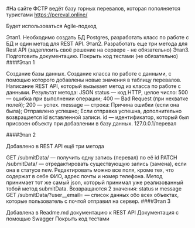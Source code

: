 #На сайте ФСТР ведёт базу горных перевалов, которая пополняется туристами
https://pereval.online/

Будет использоваться Agile-подход

Этап1. Необходимо создать БД Postgres, разработать класс по работе с БД и один метод для REST API.
Этап2. Разработать еще три метода для Rest API (задеплоить своё решение на сервере - не обязательно)
Этап3. Подготовить документацию. Покрыть код тестами (не обязательно)
####Этап 1

Создание базы данных.
Создание класса по работе с данными, с помощью которого добавлены новые значения в таблицу перевалов.
Написание REST API, который вызывает метод из класса по работе с данными.
Результат метода: JSON
status — код HTTP, целое число: 500 — ошибка при выполнении операции; 400 — Bad Request (при нехватке полей); 200 — успех.
message — строка: Причина ошибки (если она была); Отправлено успешно; Если отправка успешна, дополнительно возвращается id вставленной записи.
id — идентификатор, который был присвоен объекту при добавлении в базу данных.
127.0.0.1/перевал

####Этап 2

Добавлено в REST API ещё три метода

GET /submitData/ — получить одну запись (перевал) по её id
PATCH /submitData/ — отредактировать существующую запись (замена), если она в статусе new. Редактировать можно все поля, кроме тех, что содержат в себе ФИО, адрес почты и номер телефона. Метод принимает тот же самый json, который принимал уже реализованный тобой метод submitData. Возвращаются 2 значения: status и message
GET /submitData/?user__email= — список данных обо всех объектах, которые пользователь с почтой отправил на сервер.
####Этап 3

Добавлена в Readme.md документацию к REST API
Документация с помощью Swagger
Покрыть код тестами
